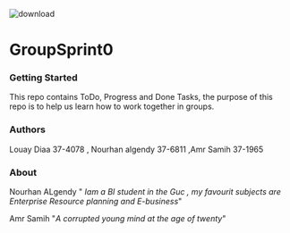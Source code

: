 ![download](https://user-images.githubusercontent.com/36380160/36218905-e19a2b14-11c6-11e8-898a-1db5d21e1944.png)













# GroupSprint0

### Getting Started 
This repo contains ToDo, Progress and Done Tasks, the purpose of this repo is to help us learn how to work together in groups.

### Authors 
Louay Diaa 37-4078 , Nourhan algendy 37-6811 ,Amr Samih 37-1965

### About 
Nourhan ALgendy "  _Iam a BI student in the Guc , my favourit subjects are Enterprise Resource planning and E-business_"

Amr Samih "_A corrupted young mind at the age of twenty_"
